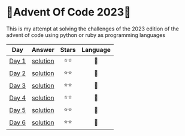 # 🎄Advent Of Code 2023🎄

This is my attempt at solving the challenges of the 2023 edition of the advent of code using python or ruby as programming languages

| Day | Answer | Stars | Language|
| :----: | :----:  | :----:  | :-: |
| [Day 1](https://adventofcode.com/2023/day/1)|[solution](https://github.com/Matei-Stoian/advent-of-code-2023/tree/main/challenges/day01)|⭐⭐|💎|
| [Day 2](https://adventofcode.com/2023/day/2)|[solution](https://github.com/Matei-Stoian/advent-of-code-2023/tree/main/challenges/day02)|⭐⭐|🐍|
| [Day 3](https://adventofcode.com/2023/day/3)|[solution](https://github.com/Matei-Stoian/advent-of-code-2023/tree/main/challenges/day03)|⭐⭐|🐍|
| [Day 4](https://adventofcode.com/2023/day/4)|[solution](https://github.com/Matei-Stoian/advent-of-code-2023/tree/main/challenges/day04)|⭐⭐|💎|
| [Day 5](https://adventofcode.com/2023/day/5)|[solution](https://github.com/Matei-Stoian/advent-of-code-2023/tree/main/challenges/day05)|⭐⭐|🐍|
| [Day 6](https://adventofcode.com/2023/day/6)|[solution](https://github.com/Matei-Stoian/advent-of-code-2023/tree/main/challenges/day06)|⭐⭐|💎|

